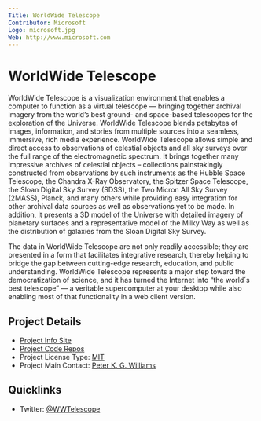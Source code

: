 ```yaml
---
Title: WorldWide Telescope
Contributor: Microsoft
Logo: microsoft.jpg
Web: http://www.microsoft.com
---
```

# WorldWide Telescope

WorldWide Telescope is a visualization environment that enables a computer to function as a virtual telescope — bringing together archival imagery from the world’s best ground- and space-based telescopes for the exploration of the Universe. WorldWide Telescope blends petabytes of images, information, and stories from multiple sources into a seamless, immersive, rich media experience.  WorldWide Telescope allows simple and direct access to observations of celestial objects and all sky surveys over the full range of the electromagnetic spectrum.  It brings together many impressive archives of celestial objects – collections painstakingly constructed from observations by such instruments as the Hubble Space Telescope, the Chandra X-Ray Observatory, the Spitzer Space Telescope, the Sloan Digital Sky Survey (SDSS), the Two Micron All Sky Survey (2MASS), Planck, and many others while providing easy integration for other archival data sources as well as observations yet to be made. In addition, it presents a 3D model of the Universe with detailed imagery of planetary surfaces and a representative model of the Milky Way as well as the distribution of galaxies from the Sloan Digital Sky Survey.

The data in WorldWide Telescope are not only readily accessible; they are presented in a form that facilitates integrative research, thereby helping to bridge the gap between cutting-edge research, education, and public understanding. WorldWide Telescope represents a major step toward the democratization of science, and it has turned the Internet into “the world´s best telescope” — a veritable supercomputer at your desktop while also enabling most of that functionality in a web client version.


## Project Details

* [Project Info Site](http://worldwidetelescope.org)
* [Project Code Repos](https://github.com/worldwidetelescope)
* Project License Type: [MIT](https://github.com/WorldWideTelescope/wwt-web-client/blob/master/LICENSE.md)
* Project Main Contact: [Peter K. G. Williams](https://github.com/pkgw)

## Quicklinks
* Twitter: [@WWTelescope](https://twitter.com/WWTelescope)
